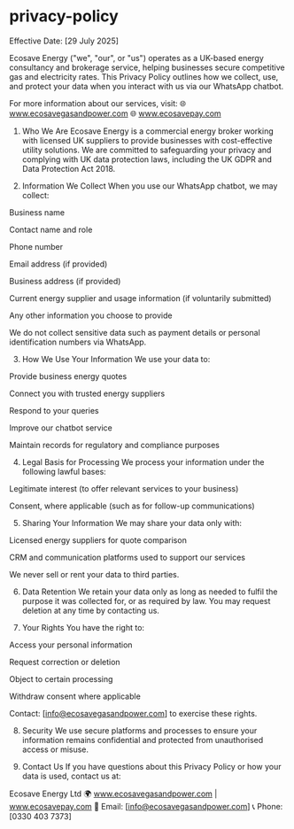# privacy-policy
Effective Date: [29 July 2025]

Ecosave Energy ("we", "our", or "us") operates as a UK-based energy consultancy and brokerage service, helping businesses secure competitive gas and electricity rates. This Privacy Policy outlines how we collect, use, and protect your data when you interact with us via our WhatsApp chatbot.

For more information about our services, visit:
🌐 www.ecosavegasandpower.com
🌐 www.ecosavepay.com

1. Who We Are
Ecosave Energy is a commercial energy broker working with licensed UK suppliers to provide businesses with cost-effective utility solutions. We are committed to safeguarding your privacy and complying with UK data protection laws, including the UK GDPR and Data Protection Act 2018.

2. Information We Collect
When you use our WhatsApp chatbot, we may collect:

Business name

Contact name and role

Phone number

Email address (if provided)

Business address (if provided)

Current energy supplier and usage information (if voluntarily submitted)

Any other information you choose to provide

We do not collect sensitive data such as payment details or personal identification numbers via WhatsApp.

3. How We Use Your Information
We use your data to:

Provide business energy quotes

Connect you with trusted energy suppliers

Respond to your queries

Improve our chatbot service

Maintain records for regulatory and compliance purposes

4. Legal Basis for Processing
We process your information under the following lawful bases:

Legitimate interest (to offer relevant services to your business)

Consent, where applicable (such as for follow-up communications)

5. Sharing Your Information
We may share your data only with:

Licensed energy suppliers for quote comparison

CRM and communication platforms used to support our services

We never sell or rent your data to third parties.

6. Data Retention
We retain your data only as long as needed to fulfil the purpose it was collected for, or as required by law. You may request deletion at any time by contacting us.

7. Your Rights
You have the right to:

Access your personal information

Request correction or deletion

Object to certain processing

Withdraw consent where applicable

Contact: [info@ecosavegasandpower.com] to exercise these rights.

8. Security
We use secure platforms and processes to ensure your information remains confidential and protected from unauthorised access or misuse.

9. Contact Us
If you have questions about this Privacy Policy or how your data is used, contact us at:

Ecosave Energy Ltd
🌍 www.ecosavegasandpower.com | www.ecosavepay.com
📧 Email: [info@ecosavegasandpower.com]
📞 Phone: [0330 403 7373]

